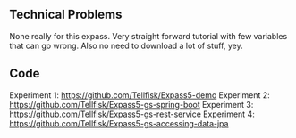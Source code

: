 ## Technical Problems
None really for this expass. Very straight forward tutorial with few variables that can go wrong. Also no need to download a lot of stuff, yey.

## Code
Experiment 1: https://github.com/Tellfisk/Expass5-demo
Experiment 2: https://github.com/Tellfisk/Expass5-gs-spring-boot
Experiment 3: https://github.com/Tellfisk/Expass5-gs-rest-service
Experiment 4: https://github.com/Tellfisk/Expass5-gs-accessing-data-jpa
